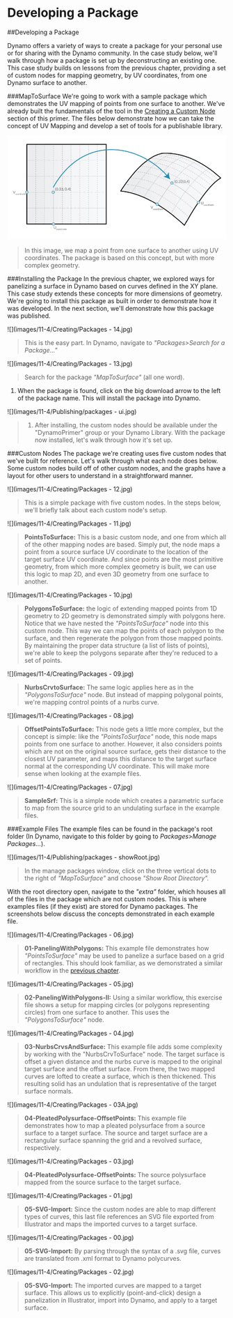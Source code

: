 # Developing a Package

\##Developing a Package

Dynamo offers a variety of ways to create a package for your personal use or for sharing with the Dynamo community. In the case study below, we'll walk through how a package is set up by deconstructing an existing one. This case study builds on lessons from the previous chapter, providing a set of custom nodes for mapping geometry, by UV coordinates, from one Dynamo surface to another.

\###MapToSurface We're going to work with a sample package which demonstrates the UV mapping of points from one surface to another. We've already built the fundamentals of the tool in the [Creating a Custom Node](../10\_custom-nodes/10-2\_creating.md) section of this primer. The files below demonstrate how we can take the concept of UV Mapping and develop a set of tools for a publishable library.

![](../../.gitbook/assets/uvMap.jpg)

> In this image, we map a point from one surface to another using UV coordinates. The package is based on this concept, but with more complex geometry.

\###Installing the Package In the previous chapter, we explored ways for panelizing a surface in Dynamo based on curves defined in the XY plane. This case study extends these concepts for more dimensions of geometry. We're going to install this package as built in order to demonstrate how it was developed. In the next section, we'll demonstrate how this package was published.

!\[]\(images/11-4/Creating/Packages - 14.jpg)

> This is the easy part. In Dynamo, navigate to _"Packages>Search for a Package..."_

!\[]\(images/11-4/Creating/Packages - 13.jpg)

> Search for the package _"MapToSurface"_ (all one word).

1. When the package is found, click on the big download arrow to the left of the package name. This will install the package into Dynamo.

!\[]\(images/11-4/Publishing/packages - ui.jpg)

> 1. After installing, the custom nodes should be available under the "DynamoPrimer" group or your Dynamo Library. With the package now installed, let's walk through how it's set up.

\###Custom Nodes The package we're creating uses five custom nodes that we've built for reference. Let's walk through what each node does below. Some custom nodes build off of other custom nodes, and the graphs have a layout for other users to understand in a straightforward manner.

!\[]\(images/11-4/Creating/Packages - 12.jpg)

> This is a simple package with five custom nodes. In the steps below, we'll briefly talk about each custom node's setup.

!\[]\(images/11-4/Creating/Packages - 11.jpg)

> **PointsToSurface:** This is a basic custom node, and one from which all of the other mapping nodes are based. Simply put, the node maps a point from a source surface UV coordinate to the location of the target surface UV coordinate. And since points are the most primitive geometry, from which more complex geometry is built, we can use this logic to map 2D, and even 3D geometry from one surface to another.

!\[]\(images/11-4/Creating/Packages - 10.jpg)

> **PolygonsToSurface:** the logic of extending mapped points from 1D geometry to 2D geometry is demonstrated simply with polygons here. Notice that we have nested the _"PointsToSurface"_ node into this custom node. This way we can map the points of each polygon to the surface, and then regenerate the polygon from those mapped points. By maintaining the proper data structure (a list of lists of points), we're able to keep the polygons separate after they're reduced to a set of points.

!\[]\(images/11-4/Creating/Packages - 09.jpg)

> **NurbsCrvtoSurface:** The same logic applies here as in the _"PolygonsToSurface"_ node. But instead of mapping polygonal points, we're mapping control points of a nurbs curve.

!\[]\(images/11-4/Creating/Packages - 08.jpg)

> **OffsetPointsToSurface:** This node gets a little more complex, but the concept is simple: like the _"PointsToSurface"_ node, this node maps points from one surface to another. However, it also considers points which are not on the original source surface, gets their distance to the closest UV parameter, and maps this distance to the target surface normal at the corresponding UV coordinate. This will make more sense when looking at the example files.

!\[]\(images/11-4/Creating/Packages - 07.jpg)

> **SampleSrf:** This is a simple node which creates a parametric surface to map from the source grid to an undulating surface in the example files.

\###Example Files The example files can be found in the package's root folder (In Dynamo, navigate to this folder by going to _Packages>Manage Packages..._).

!\[]\(images/11-4/Publishing/packages - showRoot.jpg)

> In the manage packages window, click on the three vertical dots to the right of _"MapToSurface"_ and choose _"Show Root Directory"._

With the root directory open, navigate to the _"extra"_ folder, which houses all of the files in the package which are not custom nodes. This is where examples files (if they exist) are stored for Dynamo packages. The screenshots below discuss the concepts demonstrated in each example file.

!\[]\(images/11-4/Creating/Packages - 06.jpg)

> **01-PanelingWithPolygons:** This example file demonstrates how _"PointsToSurface"_ may be used to panelize a surface based on a grid of rectangles. This should look familiar, as we demonstrated a similar workflow in the [previous chapter](../10\_custom-nodes/10-2\_creating.md).

!\[]\(images/11-4/Creating/Packages - 05.jpg)

> **02-PanelingWithPolygons-II:** Using a similar workflow, this exercise file shows a setup for mapping circles (or polygons representing circles) from one surface to another. This uses the _"PolygonsToSurface"_ node.

!\[]\(images/11-4/Creating/Packages - 04.jpg)

> **03-NurbsCrvsAndSurface:** This example file adds some complexity by working with the "NurbsCrvToSurface" node. The target surface is offset a given distance and the nurbs curve is mapped to the original target surface and the offset surface. From there, the two mapped curves are lofted to create a surface, which is then thickened. This resulting solid has an undulation that is representative of the target surface normals.

!\[]\(images/11-4/Creating/Packages - 03A.jpg)

> **04-PleatedPolysurface-OffsetPoints:** This example file demonstrates how to map a pleated polysurface from a source surface to a target surface. The source and target surface are a rectangular surface spanning the grid and a revolved surface, respectively.

!\[]\(images/11-4/Creating/Packages - 03.jpg)

> **04-PleatedPolysurface-OffsetPoints:** The source polysurface mapped from the source surface to the target surface.

!\[]\(images/11-4/Creating/Packages - 01.jpg)

> **05-SVG-Import:** Since the custom nodes are able to map different types of curves, this last file references an SVG file exported from Illustrator and maps the imported curves to a target surface.

!\[]\(images/11-4/Creating/Packages - 00.jpg)

> **05-SVG-Import:** By parsing through the syntax of a .svg file, curves are translated from .xml format to Dynamo polycurves.

!\[]\(images/11-4/Creating/Packages - 02.jpg)

> **05-SVG-Import:** The imported curves are mapped to a target surface. This allows us to explicitly (point-and-click) design a panelization in Illustrator, import into Dynamo, and apply to a target surface.
